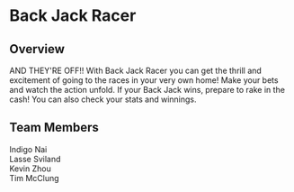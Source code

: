 Back Jack Racer
===
## Overview

AND THEY'RE OFF!! With Back Jack Racer you can get the thrill and excitement of going to the races in your very own home! Make your bets and watch the action unfold. If your Back Jack wins, prepare to rake in the cash! You can also check your stats and winnings.

## Team Members

Indigo Nai  
Lasse Sviland  
Kevin Zhou  
Tim McClung  
